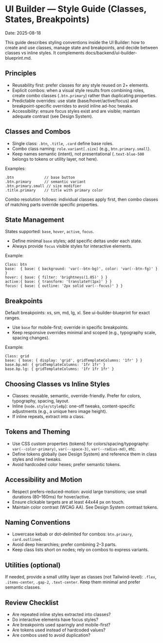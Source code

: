 # UI Builder — Style Guide (Classes, States, Breakpoints)

Date: 2025-08-18

This guide describes styling conventions inside the UI Builder: how to create and use classes, manage state and breakpoints, and decide between classes vs inline styles. It complements docs/backend/ui-builder-blueprint.md.


## Principles

- Reusability first: prefer classes for any style reused on 2+ elements.
- Explicit combos: when a visual style results from combining roles, create combo classes (`.btn.primary`) rather than duplicating properties.
- Predictable overrides: use state (base/hover/active/focus) and breakpoint-specific overrides to avoid inline ad-hoc tweaks.
- Accessibility: ensure focus styles exist and are visible; maintain adequate contrast (see Design System).


## Classes and Combos

- Single class: `.btn`, `.title`, `.card` define base roles.
- Combo class naming: `role.variant[.size]` (e.g., `btn.primary.small`).
- Keep names semantic (intent), not presentational (`.text-blue-500` belongs to tokens or utility layer, not here).

Examples:
```
.btn              // base button
.btn.primary      // semantic variant
.btn.primary.small // size modifier
.title.primary    // title with primary color
```

Combo resolution follows: individual classes apply first, then combo classes of matching parts override specific properties.


## State Management

States supported: `base`, `hover`, `active`, `focus`.

- Define minimal `base` styles; add specific deltas under each state.
- Always provide `focus` visible styles for interactive elements.

Example:
```
Class: btn
base:  { base: { background: 'var(--btn-bg)', color: 'var(--btn-fg)' } }
hover: { base: { filter: 'brightness(1.05)' } }
active:{ base: { transform: 'translateY(1px)' } }
focus: { base: { outline: '2px solid var(--focus)' } }
```


## Breakpoints

Default breakpoints: xs, sm, md, lg, xl. See ui-builder-blueprint for exact ranges.

- Use `base` for mobile-first; override in specific breakpoints.
- Keep responsive overrides minimal and scoped (e.g., typography scale, spacing changes).

Example:
```
Class: grid
base: { base: { display: 'grid', gridTemplateColumns: '1fr' } }
base.bp.md: { gridTemplateColumns: '1fr 1fr' }
base.bp.lg: { gridTemplateColumns: '1fr 1fr 1fr' }
```


## Choosing Classes vs Inline Styles

- Classes: reusable, semantic, override-friendly. Prefer for colors, typography, spacing, layout.
- Inline (`node.style/styleBp`): one-off tweaks, content-specific adjustments (e.g., a unique hero image height).
- If inline repeats, extract into a class.


## Tokens and Theming

- Use CSS custom properties (tokens) for colors/spacing/typography: `var(--color-primary)`, `var(--space-3)`, `var(--radius-md)`, etc.
- Define tokens globally (see Design System) and reference them in class styles and inline tweaks.
- Avoid hardcoded color hexes; prefer semantic tokens.


## Accessibility and Motion

- Respect prefers-reduced-motion: avoid large transitions; use small durations (80–160ms) for hover/active.
- Ensure clickable targets are at least 44x44 px on touch.
- Maintain color contrast (WCAG AA). See Design System contrast tokens.


## Naming Conventions

- Lowercase kebab or dot-delimited for combos: `btn.primary`, `card.outlined`.
- Avoid deep hierarchies; prefer combining 2–3 parts.
- Keep class lists short on nodes; rely on combos to express variants.


## Utilities (optional)

If needed, provide a small utility layer as classes (not Tailwind-level): `.flex`, `.items-center`, `.gap-2`, `.text-center`. Keep them minimal and prefer semantic classes.


## Review Checklist

- Are repeated inline styles extracted into classes?
- Do interactive elements have focus styles?
- Are breakpoints used sparingly and mobile-first?
- Are tokens used instead of hardcoded values?
- Are combos used to avoid duplication?

